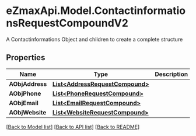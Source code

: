 # eZmaxApi.Model.ContactinformationsRequestCompoundV2
A Contactinformations Object and children to create a complete structure

## Properties

Name | Type | Description | Notes
------------ | ------------- | ------------- | -------------
**AObjAddress** | [**List&lt;AddressRequestCompound&gt;**](AddressRequest.md) |  | 
**AObjPhone** | [**List&lt;PhoneRequestCompound&gt;**](PhoneRequest.md) |  | 
**AObjEmail** | [**List&lt;EmailRequestCompound&gt;**](EmailRequest.md) |  | 
**AObjWebsite** | [**List&lt;WebsiteRequestCompound&gt;**](WebsiteRequest.md) |  | 

[[Back to Model list]](../README.md#documentation-for-models) [[Back to API list]](../README.md#documentation-for-api-endpoints) [[Back to README]](../README.md)

